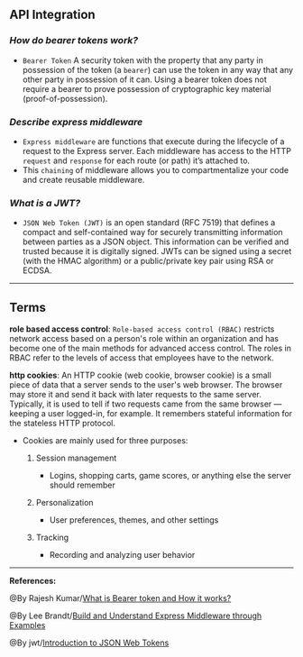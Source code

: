 ## **API Integration**

### ***How do bearer tokens work?***

- `Bearer Token` A security token with the property that any party in possession of the token (a `bearer`) can use the token in any way that any other party in possession of it can. Using a bearer token does not require a bearer to prove possession of cryptographic key material (proof-of-possession).

### ***Describe express middleware***

- `Express middleware` are functions that execute during the lifecycle of a request to the Express server. Each middleware has access to the HTTP `request` and `response` for each route (or path) it’s attached to.
- This `chaining` of middleware allows you to compartmentalize your code and create reusable middleware.

### ***What is a JWT?***

- `JSON Web Token (JWT)` is an open standard (RFC 7519) that defines a compact and self-contained way for securely transmitting information between parties as a JSON object. This information can be verified and trusted because it is digitally signed. JWTs can be signed using a secret (with the HMAC algorithm) or a public/private key pair using RSA or ECDSA.

-------------------------------------------------------------


## **Terms**

**role based access control**: `Role-based access control (RBAC)` restricts network access based on a person's role within an organization and has become one of the main methods for advanced access control. The roles in RBAC refer to the levels of access that employees have to the network.

**http cookies**: An HTTP cookie (web cookie, browser cookie) is a small piece of data that a server sends to the user's web browser. The browser may store it and send it back with later requests to the same server. Typically, it is used to tell if two requests came from the same browser — keeping a user logged-in, for example. It remembers stateful information for the stateless HTTP protocol.

- Cookies are mainly used for three purposes:

  1. Session management
     - Logins, shopping carts, game scores, or anything else the server should remember

   2. Personalization
      - User preferences, themes, and other settings

   3. Tracking
       - Recording and analyzing user behavior

-----------------------------------------------

**References:**

@By Rajesh Kumar/[What is Bearer token and How it works?](https://www.devopsschool.com/blog/what-is-bearer-token-and-how-it-works/) 

@By Lee Brandt/[Build and Understand Express Middleware through Examples](https://developer.okta.com/blog/2018/09/13/build-and-understand-express-middleware-through-examples)

@By jwt/[Introduction to JSON Web Tokens](https://jwt.io/introduction)

